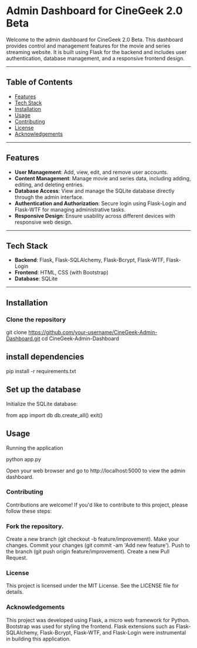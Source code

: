 # Admin Dashboard for CineGeek 2.0 Beta

Welcome to the admin dashboard for CineGeek 2.0 Beta. This dashboard provides control and management features for the movie and series streaming website. It is built using Flask for the backend and includes user authentication, database management, and a responsive frontend design.

---

## Table of Contents

- [Features](#features)
- [Tech Stack](#tech-stack)
- [Installation](#installation)
- [Usage](#usage)
- [Contributing](#contributing)
- [License](#license)
- [Acknowledgements](#acknowledgements)

---

## Features

- **User Management**: Add, view, edit, and remove user accounts.
- **Content Management**: Manage movie and series data, including adding, editing, and deleting entries.
- **Database Access**: View and manage the SQLite database directly through the admin interface.
- **Authentication and Authorization**: Secure login using Flask-Login and Flask-WTF for managing administrative tasks.
- **Responsive Design**: Ensure usability across different devices with responsive web design.

---

## Tech Stack

- **Backend**: Flask, Flask-SQLAlchemy, Flask-Bcrypt, Flask-WTF, Flask-Login
- **Frontend**: HTML, CSS (with Bootstrap)
- **Database**: SQLite

---

## Installation

### Clone the repository

git clone https://github.com/your-username/CineGeek-Admin-Dashboard.git
cd CineGeek-Admin-Dashboard

## install dependencies

pip install -r requirements.txt

## Set up the database

Initialize the SQLite database:

from app import db
db.create_all()
exit()

## Usage
Running the application

python app.py

Open your web browser and go to http://localhost:5000 to view the admin dashboard.

### Contributing

Contributions are welcome! If you'd like to contribute to this project, please follow these steps:

### Fork the repository.

Create a new branch (git checkout -b feature/improvement).
Make your changes.
Commit your changes (git commit -am 'Add new feature').
Push to the branch (git push origin feature/improvement).
Create a new Pull Request.

### License

This project is licensed under the MIT License. See the LICENSE file for details.

### Acknowledgements
This project was developed using Flask, a micro web framework for Python.
Bootstrap was used for styling the frontend.
Flask extensions such as Flask-SQLAlchemy, Flask-Bcrypt, Flask-WTF, and Flask-Login were instrumental in building this application.
